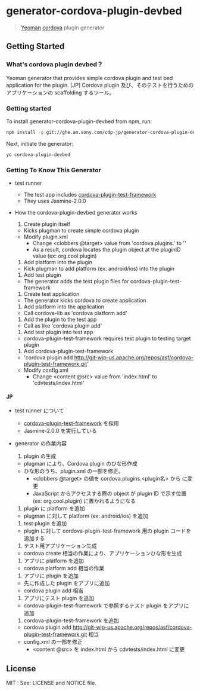 # generator-cordova-plugin-devbed

> [Yeoman](http://yeoman.io) [cordova](http://cordova.apache.org) plugin generator


## Getting Started

### What's cordova plugin devbed？

Yeoman generator that provides simple cordova plugin and test bed application for the plugin.
[JP] Cordova plugin 及び、そのテストを行うためのアプリケーションの scaffolding するツール。

### Getting started

To install generator-cordova-plugin-devbed from npm, run:

```bash
npm install -g git://ghe.am.sony.com/cdp-jp/generator-cordova-plugin-devbed
```

Next, initiate the generator:

```bash
yo cordova-plugin-devbed
```

### Getting To Know This Generator

- test runner
  - The test app includes [cordova-plugin-test-framework](https://github.com/apache/cordova-plugin-test-framework)
  - They uses Jasmine-2.0.0

- How the cordova-plugin-devbed generator works
  1. Create plugin itself
    - Kicks plugman to create simple cordova plugin
    - Modify plugin.xml
      - Change <plugin><js-module><clobbers @target> value from 'cordova.plugins.<pluginName>' to '<plugin ID>'
      - As a result, cordova locates the plugin object at the pluginID value (ex: org.cool.plugin)
  1. Add platform into the plugin
    - Kick plugman to add platform (ex: android/ios) into the plugin
  1. Add test plugin
    - The generator adds the test plugin files for cordova-plugin-test-framework
  1. Create test application
    - The generator kicks cordova to create application
  1. Add platform into the application
    - Call cordova-lib as 'cordova platform add'
  1. Add the plugin to the test app
    - Call as like 'cordova plugin add'
  1. Add test plugin into test app
    - cordova-plugin-test-framework requires test plugin to testing target plugin
  1. Add cordova-plugin-test-framework
    - 'cordova plugin add http://git-wip-us.apache.org/repos/asf/cordova-plugin-test-framework.git'
    - Modify config.xml
      - Change <widget><content @src> value from 'index.html' to 'cdvtests/index.html'


#### JP
- test runner について
  - [cordova-plugin-test-framework](https://github.com/apache/cordova-plugin-test-framework) を採用
  - Jasmine-2.0.0 を実行している

- generator の作業内容
  1. plugin の生成
    - plugman により、Cordova plugin のひな形作成
    - ひな形のうち、plugin.xml の一部を修正。
      - <plugin><js-module><clobbers @target> の値を cordova.plugins.<plugin名> から <plugin ID> に変更
      - JavaScript からアクセスする際の object が plugin ID で示す位置 (ex: org.cool.plugin) に置かれるようになる
  1. plugin に platform を追加
    - plugman に対して platform (ex: android/ios) を追加
  1. test plugin を追加
    - plugin に対して cordova-plugin-test-framework 用の plugin コードを追加する
  1. テスト用アプリケーション生成
    - cordova create 相当の作業により、アプリケーションひな形を生成
  1. アプリに platform を追加
    - cordova platform add 相当の作業
  1. アプリに plugin を追加
    - 先に作成した plugin をアプリに追加
    - cordova plugin add 相当
  1. アプリにテスト plugin を追加
    - cordova-plugin-test-framework で参照するテスト plugin をアプリに追加
  1. cordova-plugin-test-framework を追加
    - cordova plugin add http://git-wip-us.apache.org/repos/asf/cordova-plugin-test-framework.git 相当
    - config.xml の一部を修正
      - <widget><content @src> を index.html から cdvtests/index.html に変更


## License

MIT : See: LICENSE and NOTICE file.

